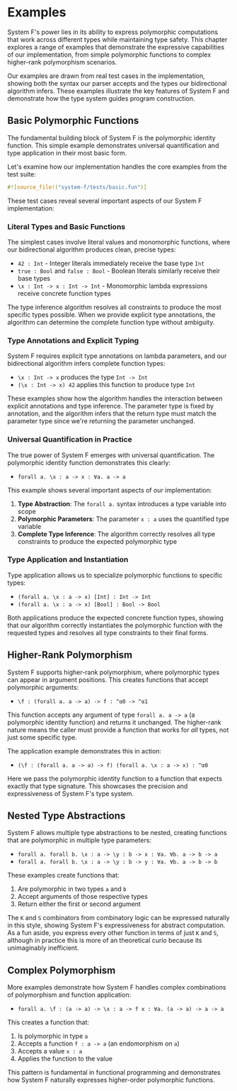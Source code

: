 # Examples

System F's power lies in its ability to express polymorphic computations that work across different types while maintaining type safety. This chapter explores a range of examples that demonstrate the expressive capabilities of our implementation, from simple polymorphic functions to complex higher-rank polymorphism scenarios.

Our examples are drawn from real test cases in the implementation, showing both the syntax our parser accepts and the types our bidirectional algorithm infers. These examples illustrate the key features of System F and demonstrate how the type system guides program construction.

## Basic Polymorphic Functions

The fundamental building block of System F is the polymorphic identity function. This simple example demonstrates universal quantification and type application in their most basic form.

Let's examine how our implementation handles the core examples from the test suite:

```rust
#![source_file!("system-f/tests/basic.fun")]
```

These test cases reveal several important aspects of our System F implementation:

### Literal Types and Basic Functions

The simplest cases involve literal values and monomorphic functions, where our bidirectional algorithm produces clean, precise types:

- `42 : Int` - Integer literals immediately receive the base type `Int`
- `true : Bool` and `false : Bool` - Boolean literals similarly receive their base types
- `\x : Int -> x : Int -> Int` - Monomorphic lambda expressions receive concrete function types

The type inference algorithm resolves all constraints to produce the most specific types possible. When we provide explicit type annotations, the algorithm can determine the complete function type without ambiguity.

### Type Annotations and Explicit Typing

System F requires explicit type annotations on lambda parameters, and our bidirectional algorithm infers complete function types:

- `\x : Int -> x` produces the type `Int -> Int`
- `(\x : Int -> x) 42` applies this function to produce type `Int`

These examples show how the algorithm handles the interaction between explicit annotations and type inference. The parameter type is fixed by annotation, and the algorithm infers that the return type must match the parameter type since we're returning the parameter unchanged.

### Universal Quantification in Practice

The true power of System F emerges with universal quantification. The polymorphic identity function demonstrates this clearly:

- `forall a. \x : a -> x : ∀a. a -> a`

This example shows several important aspects of our implementation:

1. **Type Abstraction**: The `forall a.` syntax introduces a type variable into scope
2. **Polymorphic Parameters**: The parameter `x : a` uses the quantified type variable
3. **Complete Type Inference**: The algorithm correctly resolves all type constraints to produce the expected polymorphic type

### Type Application and Instantiation

Type application allows us to specialize polymorphic functions to specific types:

- `(forall a. \x : a -> x) [Int] : Int -> Int`
- `(forall a. \x : a -> x) [Bool] : Bool -> Bool`

Both applications produce the expected concrete function types, showing that our algorithm correctly instantiates the polymorphic function with the requested types and resolves all type constraints to their final forms.

## Higher-Rank Polymorphism

System F supports higher-rank polymorphism, where polymorphic types can appear in argument positions. This creates functions that accept polymorphic arguments:

- `\f : (forall a. a -> a) -> f : ^α0 -> ^α1`

This function accepts any argument of type `forall a. a -> a` (a polymorphic identity function) and returns it unchanged. The higher-rank nature means the caller must provide a function that works for *all* types, not just some specific type.

The application example demonstrates this in action:

- `(\f : (forall a. a -> a) -> f) (forall a. \x : a -> x) : ^α0`

Here we pass the polymorphic identity function to a function that expects exactly that type signature. This showcases the precision and expressiveness of System F's type system.

## Nested Type Abstractions

System F allows multiple type abstractions to be nested, creating functions that are polymorphic in multiple type parameters:

- `forall a. forall b. \x : a -> \y : b -> x : ∀a. ∀b. a -> b -> a`
- `forall a. forall b. \x : a -> \y : b -> y : ∀a. ∀b. a -> b -> b`

These examples create functions that:
1. Are polymorphic in two types `a` and `b`
2. Accept arguments of those respective types
3. Return either the first or second argument

The `K` and `S` combinators from combinatory logic can be expressed naturally in this style, showing System F's expressiveness for abstract computation. As a fun aside, you express every other function in terms of just `K` and `S`, although in practice this is more of an theoretical curio because its unimaginably inefficient.

## Complex Polymorphism

More examples demonstrate how System F handles complex combinations of polymorphism and function application:

- `forall a. \f : (a -> a) -> \x : a -> f x : ∀a. (a -> a) -> a -> a`

This creates a function that:
1. Is polymorphic in type `a`
2. Accepts a function `f : a -> a` (an endomorphism on `a`)
3. Accepts a value `x : a`
4. Applies the function to the value

This pattern is fundamental in functional programming and demonstrates how System F naturally expresses higher-order polymorphic functions.
